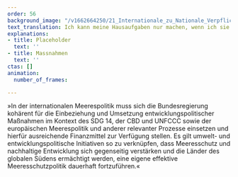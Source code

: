 ```yaml
---
order: 56
background_image: "/v1662664250/21_Internationale_zu_Nationale_Verpflichtungen_julia-solonina-unsplash_fomsxj_bf5cbt.jpg"
text_translation: Ich kann meine Hausaufgaben nur machen, wenn ich sie verstehe. Wenn ich gar nicht erst vorhabe, sie zu machen, dann tue ich so, als ob ich sie nicht verstehen würde. Abschreiben allerdings geht nicht, weil alle in der Klasse so denken.
explanations:
- title: Placeholder
  text: ''
- title: Massnahmen
  text: ''
ctas: []
animation:
  number_of_frames: 

---
```

»In der internationalen Meerespolitik muss sich die Bundesregierung kohärent für die Einbeziehung und Umsetzung entwicklungspolitischer Maßnahmen im Kontext des SDG 14, der CBD und UNFCCC sowie der europäischen Meerespolitik und anderer relevanter Prozesse einsetzen und hierfür ausreichende Finanzmittel zur Verfügung stellen. Es gilt umwelt- und entwicklungspolitische Initiativen so zu verknüpfen, dass Meeresschutz und nachhaltige Entwicklung sich gegenseitig verstärken und die Länder des globalen Südens ermächtigt werden, eine eigene effektive Meeresschutzpolitik dauerhaft fortzuführen.«